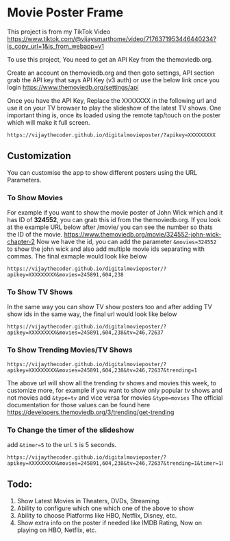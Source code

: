 # Movie Poster Frame
This project is from my TikTok Video https://www.tiktok.com/@vijaysmarthome/video/7176371953446440234?is_copy_url=1&is_from_webapp=v1

To use this project, You need to get an API Key from the themoviedb.org.

Create an account on themoviedb.org and then goto settings, API section grab the API key that says API Key (v3 auth) or use the below link  once you login
https://www.themoviedb.org/settings/api

Once you have the API Key, Replace the XXXXXXX in the following url and use it on your TV browser to play the slideshow of the latest TV shows. One important thing is, once its loaded using the remote tap/touch on the poster which will make it full screen. 
```
https://vijaythecoder.github.io/digitalmovieposter/?apikey=XXXXXXXXX
```

## Customization
You can customise the app to show different posters using the URL Parameters. 

### To Show Movies
For example if you want to show the movie poster of John Wick which and it has ID of **324552**, you can grab this id from the themoviedb.org. If you look at the example URL below
after /movie/ you can see the number so thats the ID of the movie. 
https://www.themoviedb.org/movie/324552-john-wick-chapter-2
Now we have the id, you can add the parameter `&movies=324552` to show the john wick and also add multiple movie ids separating with commas. The final exmaple would look like below
```
https://vijaythecoder.github.io/digitalmovieposter/?apikey=XXXXXXXXX&movies=245891,604,238
```
### To Show TV Shows
In the same way you can show TV show posters too and after adding TV show ids in the same way, the final url would look like below
```
https://vijaythecoder.github.io/digitalmovieposter/?apikey=XXXXXXXXX&movies=245891,604,238&tv=246,72637
```

### To Show Trending Movies/TV Shows 

```
https://vijaythecoder.github.io/digitalmovieposter/?apikey=XXXXXXXXX&movies=245891,604,238&tv=246,72637&trending=1
```
The above url will show all the trending tv shows and movies this week, to customize more, for example if you want to show only popular tv shows and not movies add `&type=tv` and vice versa for movies `&type=movies`
The official documentation for those values can be found here https://developers.themoviedb.org/3/trending/get-trending


### To Change the timer of the slideshow
add `&timer=5` to the url. `5` is 5 seconds.
```
https://vijaythecoder.github.io/digitalmovieposter/?apikey=XXXXXXXXX&movies=245891,604,238&tv=246,72637&trending=1&timer=10
```



## Todo:
1. Show Latest Movies in Theaters, DVDs, Streaming.
2. Ability to configure which one which one of the above to show
3. Ability to choose Platforms like HBO, Netflix, Disney, etc.
4. Show extra info on the poster if needed like IMDB Rating, Now on playing on HBO, Netflix, etc.

